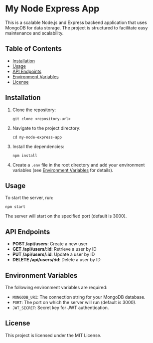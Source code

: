 # My Node Express App

This is a scalable Node.js and Express backend application that uses MongoDB for data storage. The project is structured to facilitate easy maintenance and scalability.

## Table of Contents

- [Installation](#installation)
- [Usage](#usage)
- [API Endpoints](#api-endpoints)
- [Environment Variables](#environment-variables)
- [License](#license)

## Installation

1. Clone the repository:
   ```
   git clone <repository-url>
   ```

2. Navigate to the project directory:
   ```
   cd my-node-express-app
   ```

3. Install the dependencies:
   ```
   npm install
   ```

4. Create a `.env` file in the root directory and add your environment variables (see [Environment Variables](#environment-variables) for details).

## Usage

To start the server, run:
```
npm start
```

The server will start on the specified port (default is 3000).

## API Endpoints

- **POST /api/users**: Create a new user
- **GET /api/users/:id**: Retrieve a user by ID
- **PUT /api/users/:id**: Update a user by ID
- **DELETE /api/users/:id**: Delete a user by ID

## Environment Variables

The following environment variables are required:

- `MONGODB_URI`: The connection string for your MongoDB database.
- `PORT`: The port on which the server will run (default is 3000).
- `JWT_SECRET`: Secret key for JWT authentication.

## License

This project is licensed under the MIT License.